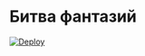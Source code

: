 # Битва фантазий

[![Deploy](https://www.herokucdn.com/deploy/button.svg)](https://heroku.com/deploy)